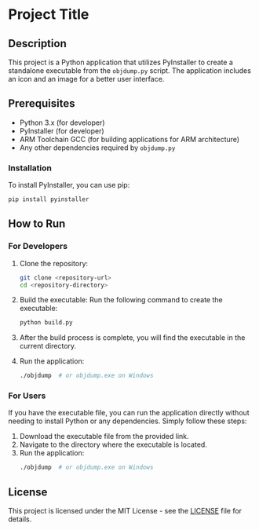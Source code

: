 # Project Title

## Description
This project is a Python application that utilizes PyInstaller to create a standalone executable from the `objdump.py` script. The application includes an icon and an image for a better user interface.

## Prerequisites
- Python 3.x (for developer)
- PyInstaller (for developer)
- ARM Toolchain GCC (for building applications for ARM architecture)
- Any other dependencies required by `objdump.py`

### Installation
To install PyInstaller, you can use pip:
```bash
pip install pyinstaller
```

## How to Run
### For Developers
1. Clone the repository:
   ```bash
   git clone <repository-url>
   cd <repository-directory>
   ```

2. Build the executable:
   Run the following command to create the executable:
   ```bash
   python build.py
   ```

3. After the build process is complete, you will find the executable in the current directory.

4. Run the application:
   ```bash
   ./objdump  # or objdump.exe on Windows
   ```

### For Users
If you have the executable file, you can run the application directly without needing to install Python or any dependencies. Simply follow these steps:

1. Download the executable file from the provided link.
2. Navigate to the directory where the executable is located.
3. Run the application:
   ```bash
   ./objdump  # or objdump.exe on Windows
   ```

## License
This project is licensed under the MIT License - see the [LICENSE](LICENSE) file for details. 